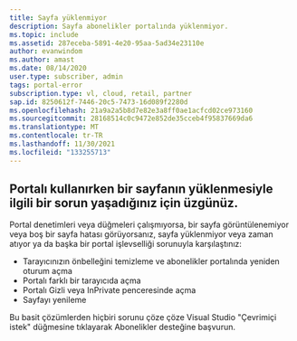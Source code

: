 ```yaml
---
title: Sayfa yüklenmiyor
description: Sayfa abonelikler portalında yüklenmiyor.
ms.topic: include
ms.assetid: 287eceba-5891-4e20-95aa-5ad34e23110e
author: evanwindom
ms.author: amast
ms.date: 08/14/2020
user.type: subscriber, admin
tags: portal-error
subscription.type: vl, cloud, retail, partner
sap.id: 8250612f-7446-20c5-7473-16d089f2280d
ms.openlocfilehash: 21a9a2a5b8d7e82e3a8ff0ae1acfcd02ce973160
ms.sourcegitcommit: 28168514c0c9472e852de35cceb4f95837669da6
ms.translationtype: MT
ms.contentlocale: tr-TR
ms.lasthandoff: 11/30/2021
ms.locfileid: "133255713"
---
```

## <a name="were-sorry-to-hear-that-youre-experiencing-an-issue-with-a-page-not-loading-while-using-the-portal"></a>Portalı kullanırken bir sayfanın yüklenmesiyle ilgili bir sorun yaşadığınız için üzgünüz. 

Portal denetimleri veya düğmeleri çalışmıyorsa, bir sayfa görüntülenemiyor veya boş bir sayfa hatası görüyorsanız, sayfa yüklenmiyor veya zaman atıyor ya da başka bir portal işlevselliği sorunuyla karşılaştınız: 

* Tarayıcınızın önbelleğini temizleme ve abonelikler portalında yeniden oturum açma 
* Portalı farklı bir tarayıcıda açma 
* Portalı Gizli veya InPrivate penceresinde açma 
* Sayfayı yenileme  

Bu basit çözümlerden hiçbiri sorunu çöze çöze Visual Studio "Çevrimiçi istek" düğmesine tıklayarak Abonelikler desteğine başvurun. 
